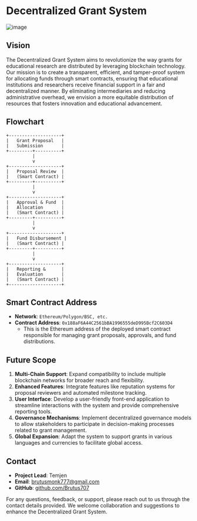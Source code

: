 # Decentralized Grant System

![image](https://github.com/user-attachments/assets/85a6894c-3637-45c4-bd06-489fcbb079d1)

## Vision

The Decentralized Grant System aims to revolutionize the way grants for educational research are distributed by leveraging blockchain technology. Our mission is to create a transparent, efficient, and tamper-proof system for allocating funds through smart contracts, ensuring that educational institutions and researchers receive financial support in a fair and decentralized manner. By eliminating intermediaries and reducing administrative overhead, we envision a more equitable distribution of resources that fosters innovation and educational advancement.

## Flowchart

```plaintext
+--------------------+
|   Grant Proposal   |
|   Submission       |
+---------+----------+
          |
          v
+--------------------+
|   Proposal Review  |
|   (Smart Contract) |
+---------+----------+
          |
          v
+--------------------+
|   Approval & Fund  |
|   Allocation       |
|   (Smart Contract) |
+---------+----------+
          |
          v
+--------------------+
|   Fund Disbursement |
|   (Smart Contract) |
+---------+----------+
          |
          v
+--------------------+
|   Reporting &      |
|   Evaluation       |
|   (Smart Contract) |
+--------------------+
```

## Smart Contract Address

- **Network**: `Ethereum/Polygon/BSC, etc.`
- **Contract Address**: `0x188aF6A44C2561bBA1996555deD995Bcf2C603D4`
  - This is the Ethereum address of the deployed smart contract responsible for managing grant proposals, approvals, and fund distributions.

## Future Scope

1. **Multi-Chain Support**: Expand compatibility to include multiple blockchain networks for broader reach and flexibility.
2. **Enhanced Features**: Integrate features like reputation systems for proposal reviewers and automated milestone tracking.
3. **User Interface**: Develop a user-friendly front-end application to streamline interactions with the system and provide comprehensive reporting tools.
4. **Governance Mechanisms**: Implement decentralized governance models to allow stakeholders to participate in decision-making processes related to grant management.
5. **Global Expansion**: Adapt the system to support grants in various languages and currencies to facilitate global access.

## Contact

- **Project Lead**: Temjen
- **Email**: brutusmonk777@gmail.com
- **GitHub**: [github.com/Brutus707](https://github.com/Brutus707)

For any questions, feedback, or support, please reach out to us through the contact details provided. We welcome collaboration and suggestions to enhance the Decentralized Grant System.

